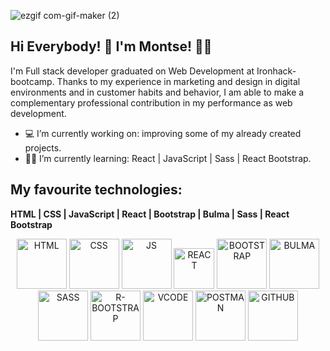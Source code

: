 ![ezgif com-gif-maker (2)](https://user-images.githubusercontent.com/72262776/116782609-77613480-aa8a-11eb-9030-ff6be150a7e9.gif)



## Hi Everybody! 👋  I'm Montse! :woman_technologist:
I'm Full stack developer graduated on Web Development at Ironhack-bootcamp. Thanks to my experience in marketing and design in digital environments and in customer habits and behavior, I am able to make a complementary professional contribution in my performance as web development.


- :computer: I’m currently working on: improving some of my already created projects.
- :woman_student: I’m currently learning: React | JavaScript | Sass | React Bootstrap.



## My favourite technologies:
<b align="center"> HTML | CSS | JavaScript | React | Bootstrap | Bulma | Sass | React Bootstrap </b> 

<div display="flex" align="center" >
<a>
  <img alt="HTML" width="80px" src="https://upload.wikimedia.org/wikipedia/commons/c/c5/Html5_dise%C3%B1o_web.png" />
</a>
  
<a>
  <img alt="CSS" width="80px" src="https://gremmedia.hu/storage/app/uploads/public/5eb/e9a/f22/5ebe9af2215a9357125656.png" />
</a>

<a>
  <img alt="JS" width="80px" src="https://camo.githubusercontent.com/105c631dfb7d8869d63412753f0e3dcb7c0ccd79de15da2409feffc077c7dff0/68747470733a2f2f7261772e6769746875622e636f6d2f766f6f646f6f74696b69676f642f6c6f676f2e6a732f6d61737465722f756e6976657273616c6a732f556e6976657273616c4a532e706e67" />
</a>

<a>
  <img alt="REACT" width="65px" src="https://miro.medium.com/max/1726/1*BFV8Gwt5BILa-xv04IK2ng.png" />
</a>

<a>
  <img alt="BOOTSTRAP" width="80px" src="https://cdn.worldvectorlogo.com/logos/bootstrap-5-1.svg" />
</a>

<a>
  <img alt="BULMA" width="80px" src="https://colewbryant.com/img/technologies/bulma.png" />
</a>

<a>
  <img alt="SASS" width="80px" src="https://colewbryant.com/img/technologies/visual_studio_code.png" />
</a>

<a>
  <img alt="R-BOOTSTRAP" width="80px" src="https://colewbryant.com/img/technologies/visual_studio_code.png" />
</a>

<a>
  <img alt="VCODE" width="80px" src="https://colewbryant.com/img/technologies/visual_studio_code.png" />
</a>
<a>
  <img alt="POSTMAN" width="80px" src="https://colewbryant.com/img/technologies/postman.png" />
</a>
<a>
  <img alt="GITHUB" width="80px" src="https://colewbryant.com/img/technologies/github.png" />
</a>


</div>

<!--
**Monch87/Monch87** is a ✨ _special_ ✨ repository because its `README.md` (this file) appears on your GitHub profile.

Here are some ideas to get you started:

## Find me around the web :earth_americas::

- 👯 I’m looking to collaborate on ...
- 🤔 I’m looking for help with ...
- 💬 Ask me about ...
- 📫 How to reach me: ...
- 😄 Pronouns: ...
- ⚡ Fun fact: ...
-->
